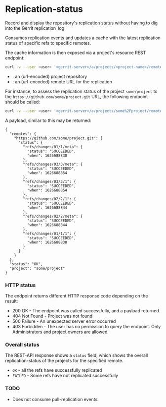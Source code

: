 # Replication-status

Record and display the repository's replication status without having to dig
into the Gerrit replication_log

Consumes replication events and updates a cache with the latest replication
status of specific refs to specific remotes.

The cache information is then exposed via a project's resource REST endpoint:

```bash
curl -v --user <user> '<gerrit-server>/a/projects/<project-name>/remotes/<remote-url>/replication-status'
```

* <project-name>: an (url-encoded) project repository
* <remote-url>: an (url-encoded) remote URL for the replication

For instance, to assess the replication status of the project `some/project` to
the
`https://github.com/some/project.git` URL, the following endpoint should be
called:

```bash
curl -v --user <user> '<gerrit-server>/a/projects/some%2Fproject/remotes/https%3A%2F%2Fgithub.com%2Fsome%2Fproject.git/replication-status'
```

A payload, similar to this may be returned:

```
{
  "remotes": {
    "https://github.com/some/project.git": {
      "status": {
        "refs/changes/01/1/meta": {
          "status": "SUCCEEDED",
          "when": 1626688830
        },
        "refs/changes/03/3/meta": {
          "status": "SUCCEEDED",
          "when": 1626688854
        },
        "refs/changes/03/3/1": {
          "status": "SUCCEEDED",
          "when": 1626688854
        },
        "refs/changes/02/2/1": {
          "status": "SUCCEEDED",
          "when": 1626688844
        },
        "refs/changes/02/2/meta": {
          "status": "SUCCEEDED",
          "when": 1626688844
        },
        "refs/changes/01/1/1": {
          "status": "SUCCEEDED",
          "when": 1626688830
        }
      }
    }
  },
  "status": "OK",
  "project": "some/project"
}
```

### HTTP status

The endpoint returns different HTTP response code depending on the result:

* 200 OK - The endpoint was called successfully, and a payload returned
* 404 Not Found - Project was not found
* 500 Failure - An unexpected server error occurred
* 403 Forbidden - The user has no permission to query the endpoint. Only
  Administrators and project owners are allowed

### Overall status

The REST-API response shows a `status` field, which shows the overall
replication-status of the projects for the specified remote.

- `OK` - all the refs have successfully replicated
- `FAILED` - Some refs have not replicated successfully

### TODO

* Does not consume pull-replication events.
